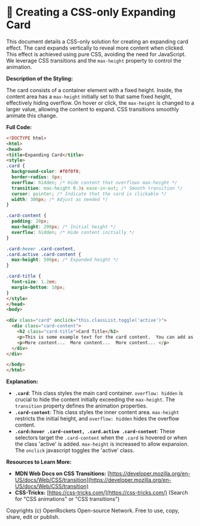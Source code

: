 # 🐞 Creating a CSS-only Expanding Card


This document details a CSS-only solution for creating an expanding card effect.  The card expands vertically to reveal more content when clicked.  This effect is achieved using pure CSS, avoiding the need for JavaScript.  We leverage CSS transitions and the `max-height` property to control the animation.

**Description of the Styling:**

The card consists of a container element with a fixed height. Inside, the content area has a `max-height` initially set to that same fixed height, effectively hiding overflow.  On hover or click, the `max-height` is changed to a larger value, allowing the content to expand.  CSS transitions smoothly animate this change.


**Full Code:**

```html
<!DOCTYPE html>
<html>
<head>
<title>Expanding Card</title>
<style>
.card {
  background-color: #f0f0f0;
  border-radius: 8px;
  overflow: hidden; /* Hide content that overflows max-height */
  transition: max-height 0.3s ease-in-out; /* Smooth transition */
  cursor: pointer; /* Indicate that the card is clickable */
  width: 300px; /* Adjust as needed */
}

.card-content {
  padding: 20px;
  max-height: 200px; /* Initial height */
  overflow: hidden; /* Hide content initially */
}

.card:hover .card-content,
.card.active .card-content {
  max-height: 500px; /* Expanded height */
}

.card-title {
  font-size: 1.2em;
  margin-bottom: 10px;
}
</style>
</head>
<body>

<div class="card" onclick="this.classList.toggle('active')">
  <div class="card-content">
    <h2 class="card-title">Card Title</h2>
    <p>This is some example text for the card content.  You can add as much text as you want and it will smoothly expand.</p>
    <p>More content...  More content...  More content... </p>
  </div>
</div>

</body>
</html>
```


**Explanation:**

* **`.card`**: This class styles the main card container.  `overflow: hidden` is crucial to hide the content initially exceeding the `max-height`. The `transition` property defines the animation properties.
* **`.card-content`**: This class styles the inner content area. `max-height` restricts the initial height, and `overflow: hidden` hides the overflow content.
* **`.card:hover .card-content, .card.active .card-content`**: These selectors target the `.card-content` when the `.card` is hovered or when the class 'active' is added.  `max-height` is increased to allow expansion.  The `onclick` javascript toggles the 'active' class.


**Resources to Learn More:**

* **MDN Web Docs on CSS Transitions:** [https://developer.mozilla.org/en-US/docs/Web/CSS/transition](https://developer.mozilla.org/en-US/docs/Web/CSS/transition)
* **CSS-Tricks:** [https://css-tricks.com/](https://css-tricks.com/) (Search for "CSS animations" or "CSS transitions")


Copyrights (c) OpenRockets Open-source Network. Free to use, copy, share, edit or publish.

